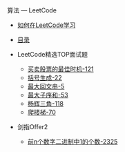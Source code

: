 <div class="sidebar-title">算法 — LeetCode</div>
<template id="root-breadcrumb">LeetCode</template>

- [如何在LeetCode学习](document/算法/LeetCode/如何在LeetCode学习.md)
- [目录](document/算法/LeetCode/目录.md)

- LeetCode精选TOP面试题

  - [买卖股票的最佳时机-121](document/算法/LeetCode/LeetCode精选TOP面试题/买卖股票的最佳时机-121.md)
  - [括号生成-22](document/算法/LeetCode/LeetCode精选TOP面试题/括号生成-22.md)
  - [最大回文串-5](document/算法/LeetCode/LeetCode精选TOP面试题/最大回文串-5.md)
  - [最大子序和-53](document/算法/LeetCode/LeetCode精选TOP面试题/最大子序和-53.md)
  - [杨辉三角-118](document/算法/LeetCode/LeetCode精选TOP面试题/杨辉三角-118.md)
  - [爬楼梯-70](document/算法/LeetCode/LeetCode精选TOP面试题/爬楼梯-70.md)

- 剑指Offer2

  - [前n个数字二进制中1的个数-2325](document/算法/LeetCode/剑指Offer2/前n个数字二进制中1的个数-2325.md)

